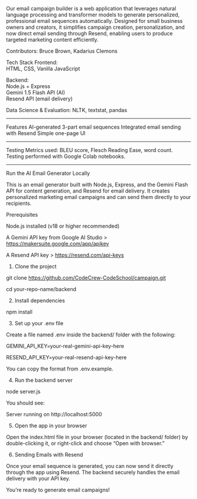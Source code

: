 Our email campaign builder is a web application that leverages natural language processing and transformer models to generate personalized, professional email sequences automatically. Designed for small business owners and creators, it simplifies campaign creation, personalization, and now direct email sending through Resend, enabling users to produce targeted marketing content efficiently.

Contributors: Bruce Brown, Kadarius Clemons


Tech Stack
Frontend:  
HTML, CSS, Vanilla JavaScript  

Backend:  
Node.js + Express  
Gemini 1.5 Flash API (AI)  
Resend API (email delivery)   

Data Science & Evaluation:
NLTK, textstat, pandas

---

Features
AI-generated 3-part email sequences
Integrated email sending with Resend
Simple one-page UI

---

Testing
Metrics used: BLEU score, Flesch Reading Ease, word count.  
Testing performed with Google Colab notebooks.


---

Run the AI Email Generator Locally

This is an email generator built with Node.js, Express, and the Gemini Flash API for content generation, and Resend for email delivery. It creates personalized marketing email campaigns and can send them directly to your recipients.

Prerequisites

Node.js installed (v18 or higher recommended)


A Gemini API key from Google AI Studio > https://makersuite.google.com/app/apikey


A Resend API key >  https://resend.com/api-keys



1. Clone the project

git clone https://github.com/CodeCrew-CodeSchool/campaign.git

cd your-repo-name/backend


2. Install dependencies

npm install


3. Set up your .env file

Create a file named .env inside the backend/ folder with the following:

GEMINI_API_KEY=your-real-gemini-api-key-here

RESEND_API_KEY=your-real-resend-api-key-here


You can copy the format from .env.example.

4. Run the backend server

node server.js

You should see:

Server running on http://localhost:5000


5. Open the app in your browser

Open the index.html file in your browser (located in the backend/ folder) by double-clicking it, or right-click and choose “Open with browser.”


6. Sending Emails with Resend

Once your email sequence is generated, you can now send it directly through the app using Resend. The backend securely handles the email delivery with your API key.

You’re ready to generate email campaigns!
